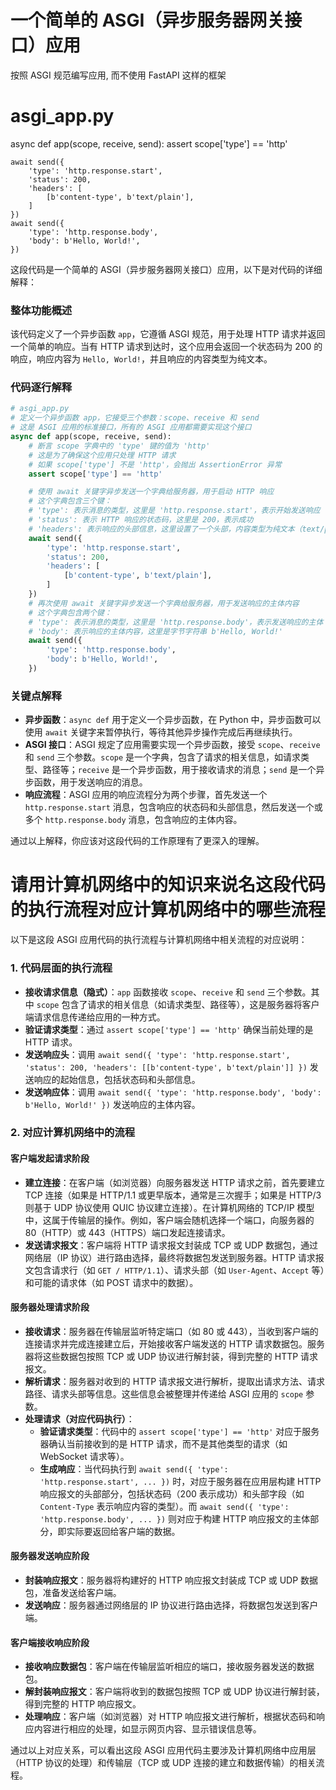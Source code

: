 # 一个简单的 ASGI（异步服务器网关接口）应用
按照 ASGI 规范编写应用, 而不使用 FastAPI 这样的框架
# asgi_app.py
async def app(scope, receive, send):
    assert scope['type'] == 'http'

    await send({
        'type': 'http.response.start',
        'status': 200,
        'headers': [
            [b'content-type', b'text/plain'],
        ]
    })
    await send({
        'type': 'http.response.body',
        'body': b'Hello, World!',
    })

这段代码是一个简单的 ASGI（异步服务器网关接口）应用，以下是对代码的详细解释：

### 整体功能概述
该代码定义了一个异步函数 `app`，它遵循 ASGI 规范，用于处理 HTTP 请求并返回一个简单的响应。当有 HTTP 请求到达时，这个应用会返回一个状态码为 200 的响应，响应内容为 `Hello, World!`，并且响应的内容类型为纯文本。

### 代码逐行解释

```python
# asgi_app.py
# 定义一个异步函数 app，它接受三个参数：scope、receive 和 send
# 这是 ASGI 应用的标准接口，所有的 ASGI 应用都需要实现这个接口
async def app(scope, receive, send):
    # 断言 scope 字典中的 'type' 键的值为 'http'
    # 这是为了确保这个应用只处理 HTTP 请求
    # 如果 scope['type'] 不是 'http'，会抛出 AssertionError 异常
    assert scope['type'] == 'http'

    # 使用 await 关键字异步发送一个字典给服务器，用于启动 HTTP 响应
    # 这个字典包含三个键：
    # 'type': 表示消息的类型，这里是 'http.response.start'，表示开始发送响应
    # 'status': 表示 HTTP 响应的状态码，这里是 200，表示成功
    # 'headers': 表示响应的头部信息，这里设置了一个头部，内容类型为纯文本（text/plain）
    await send({
        'type': 'http.response.start',
        'status': 200,
        'headers': [
            [b'content-type', b'text/plain'],
        ]
    })
    # 再次使用 await 关键字异步发送一个字典给服务器，用于发送响应的主体内容
    # 这个字典包含两个键：
    # 'type': 表示消息的类型，这里是 'http.response.body'，表示发送响应的主体
    # 'body': 表示响应的主体内容，这里是字节字符串 b'Hello, World!'
    await send({
        'type': 'http.response.body',
        'body': b'Hello, World!',
    })
```

### 关键点解释

- **异步函数**：`async def` 用于定义一个异步函数，在 Python 中，异步函数可以使用 `await` 关键字来暂停执行，等待其他异步操作完成后再继续执行。
- **ASGI 接口**：ASGI 规定了应用需要实现一个异步函数，接受 `scope`、`receive` 和 `send` 三个参数。`scope` 是一个字典，包含了请求的相关信息，如请求类型、路径等；`receive` 是一个异步函数，用于接收请求的消息；`send` 是一个异步函数，用于发送响应的消息。
- **响应流程**：ASGI 应用的响应流程分为两个步骤，首先发送一个 `http.response.start` 消息，包含响应的状态码和头部信息，然后发送一个或多个 `http.response.body` 消息，包含响应的主体内容。

通过以上解释，你应该对这段代码的工作原理有了更深入的理解。

# 请用计算机网络中的知识来说名这段代码的执行流程对应计算机网络中的哪些流程
以下是这段 ASGI 应用代码的执行流程与计算机网络中相关流程的对应说明：

### 1. 代码层面的执行流程
- **接收请求信息（隐式）**：`app` 函数接收 `scope`、`receive` 和 `send` 三个参数。其中 `scope` 包含了请求的相关信息（如请求类型、路径等），这是服务器将客户端请求信息传递给应用的一种方式。
- **验证请求类型**：通过 `assert scope['type'] == 'http'` 确保当前处理的是 HTTP 请求。
- **发送响应头**：调用 `await send({ 'type': 'http.response.start', 'status': 200, 'headers': [[b'content-type', b'text/plain']] })` 发送响应的起始信息，包括状态码和头部信息。
- **发送响应体**：调用 `await send({ 'type': 'http.response.body', 'body': b'Hello, World!' })` 发送响应的主体内容。

### 2. 对应计算机网络中的流程

#### 客户端发起请求阶段
- **建立连接**：在客户端（如浏览器）向服务器发送 HTTP 请求之前，首先要建立 TCP 连接（如果是 HTTP/1.1 或更早版本，通常是三次握手；如果是 HTTP/3 则基于 UDP 协议使用 QUIC 协议建立连接）。在计算机网络的 TCP/IP 模型中，这属于传输层的操作。例如，客户端会随机选择一个端口，向服务器的 80（HTTP）或 443（HTTPS）端口发起连接请求。
- **发送请求报文**：客户端将 HTTP 请求报文封装成 TCP 或 UDP 数据包，通过网络层（IP 协议）进行路由选择，最终将数据包发送到服务器。HTTP 请求报文包含请求行（如 `GET / HTTP/1.1`）、请求头部（如 `User-Agent`、`Accept` 等）和可能的请求体（如 POST 请求中的数据）。

#### 服务器处理请求阶段
- **接收请求**：服务器在传输层监听特定端口（如 80 或 443），当收到客户端的连接请求并完成连接建立后，开始接收客户端发送的 HTTP 请求数据包。服务器将这些数据包按照 TCP 或 UDP 协议进行解封装，得到完整的 HTTP 请求报文。
- **解析请求**：服务器对收到的 HTTP 请求报文进行解析，提取出请求方法、请求路径、请求头部等信息。这些信息会被整理并传递给 ASGI 应用的 `scope` 参数。
- **处理请求（对应代码执行）**：
  - **验证请求类型**：代码中的 `assert scope['type'] == 'http'` 对应于服务器确认当前接收到的是 HTTP 请求，而不是其他类型的请求（如 WebSocket 请求等）。
  - **生成响应**：当代码执行到 `await send({ 'type': 'http.response.start', ... })` 时，对应于服务器在应用层构建 HTTP 响应报文的头部部分，包括状态码（200 表示成功）和头部字段（如 `Content-Type` 表示响应内容的类型）。而 `await send({ 'type': 'http.response.body', ... })` 则对应于构建 HTTP 响应报文的主体部分，即实际要返回给客户端的数据。

#### 服务器发送响应阶段
- **封装响应报文**：服务器将构建好的 HTTP 响应报文封装成 TCP 或 UDP 数据包，准备发送给客户端。
- **发送响应**：服务器通过网络层的 IP 协议进行路由选择，将数据包发送到客户端。

#### 客户端接收响应阶段
- **接收响应数据包**：客户端在传输层监听相应的端口，接收服务器发送的数据包。
- **解封装响应报文**：客户端将收到的数据包按照 TCP 或 UDP 协议进行解封装，得到完整的 HTTP 响应报文。
- **处理响应**：客户端（如浏览器）对 HTTP 响应报文进行解析，根据状态码和响应内容进行相应的处理，如显示网页内容、显示错误信息等。

通过以上对应关系，可以看出这段 ASGI 应用代码主要涉及计算机网络中应用层（HTTP 协议的处理）和传输层（TCP 或 UDP 连接的建立和数据传输）的相关流程。

# 
